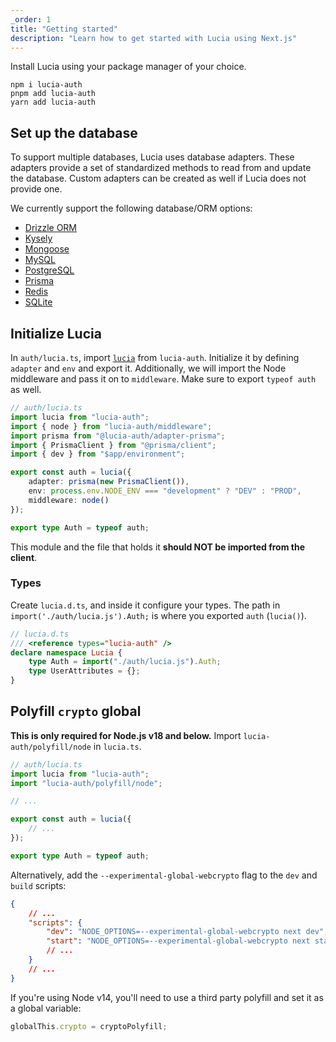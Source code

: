 ```yaml
---
_order: 1
title: "Getting started"
description: "Learn how to get started with Lucia using Next.js"
---
```


Install Lucia using your package manager of your choice.

```
npm i lucia-auth
pnpm add lucia-auth
yarn add lucia-auth
```

## Set up the database

To support multiple databases, Lucia uses database adapters. These adapters provide a set of standardized methods to read from and update the database. Custom adapters can be created as well if Lucia does not provide one.

We currently support the following database/ORM options:

- [Drizzle ORM](/database/drizzle)
- [Kysely](/database/kysely)
- [Mongoose](/database/mongoose)
- [MySQL](/database/mysql)
- [PostgreSQL](/database/postgresql)
- [Prisma](/database/prisma)
- [Redis](/database/redis)
- [SQLite](/database/sqlite)

## Initialize Lucia

In `auth/lucia.ts`, import [`lucia`](/reference/lucia-auth/auth) from `lucia-auth`. Initialize it by defining `adapter` and `env` and export it. Additionally, we will import the Node middleware and pass it on to `middleware`. Make sure to export `typeof auth` as well.

```ts
// auth/lucia.ts
import lucia from "lucia-auth";
import { node } from "lucia-auth/middleware";
import prisma from "@lucia-auth/adapter-prisma";
import { PrismaClient } from "@prisma/client";
import { dev } from "$app/environment";

export const auth = lucia({
	adapter: prisma(new PrismaClient()),
	env: process.env.NODE_ENV === "development" ? "DEV" : "PROD",
	middleware: node()
});

export type Auth = typeof auth;
```

This module and the file that holds it **should NOT be imported from the client**.

### Types

Create `lucia.d.ts`, and inside it configure your types. The path in `import('./auth/lucia.js').Auth;` is where you exported `auth` (`lucia()`).

```ts
// lucia.d.ts
/// <reference types="lucia-auth" />
declare namespace Lucia {
	type Auth = import("./auth/lucia.js").Auth;
	type UserAttributes = {};
}
```

## Polyfill `crypto` global

**This is only required for Node.js v18 and below.** Import `lucia-auth/polyfill/node` in `lucia.ts`.

```ts
// auth/lucia.ts
import lucia from "lucia-auth";
import "lucia-auth/polyfill/node";

// ...

export const auth = lucia({
	// ...
});

export type Auth = typeof auth;
```

Alternatively, add the `--experimental-global-webcrypto` flag to the `dev` and `build` scripts:

```json
{
	// ...
	"scripts": {
		"dev": "NODE_OPTIONS=--experimental-global-webcrypto next dev",
		"start": "NODE_OPTIONS=--experimental-global-webcrypto next start"
		// ...
	}
	// ...
}
```

If you're using Node v14, you'll need to use a third party polyfill and set it as a global variable:

```ts
globalThis.crypto = cryptoPolyfill;
```
